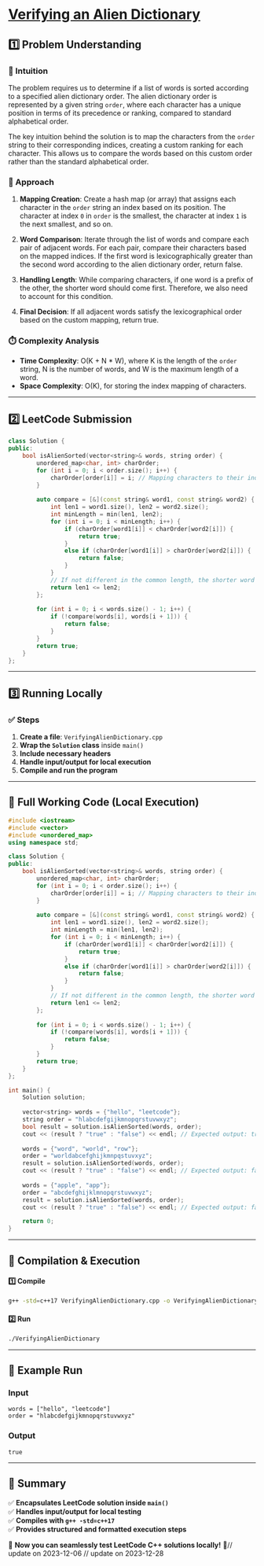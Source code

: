 # **[Verifying an Alien Dictionary](https://leetcode.com/problems/verifying-an-alien-dictionary/description/)**  

## **1️⃣ Problem Understanding**  
### **📌 Intuition**  
The problem requires us to determine if a list of words is sorted according to a specified alien dictionary order. The alien dictionary order is represented by a given string `order`, where each character has a unique position in terms of its precedence or ranking, compared to standard alphabetical order.

The key intuition behind the solution is to map the characters from the `order` string to their corresponding indices, creating a custom ranking for each character. This allows us to compare the words based on this custom order rather than the standard alphabetical order.

### **🚀 Approach**  
1. **Mapping Creation**: Create a hash map (or array) that assigns each character in the `order` string an index based on its position. The character at index `0` in `order` is the smallest, the character at index `1` is the next smallest, and so on.
  
2. **Word Comparison**: Iterate through the list of words and compare each pair of adjacent words. For each pair, compare their characters based on the mapped indices. If the first word is lexicographically greater than the second word according to the alien dictionary order, return false.

3. **Handling Length**: While comparing characters, if one word is a prefix of the other, the shorter word should come first. Therefore, we also need to account for this condition.

4. **Final Decision**: If all adjacent words satisfy the lexicographical order based on the custom mapping, return true.

### **⏱️ Complexity Analysis**  
- **Time Complexity**: O(K + N * W), where K is the length of the `order` string, N is the number of words, and W is the maximum length of a word.
- **Space Complexity**: O(K), for storing the index mapping of characters.

---  

## **2️⃣ LeetCode Submission**  
```cpp
class Solution {
public:
    bool isAlienSorted(vector<string>& words, string order) {
        unordered_map<char, int> charOrder;
        for (int i = 0; i < order.size(); i++) {
            charOrder[order[i]] = i; // Mapping characters to their indices
        }
        
        auto compare = [&](const string& word1, const string& word2) {
            int len1 = word1.size(), len2 = word2.size();
            int minLength = min(len1, len2);
            for (int i = 0; i < minLength; i++) {
                if (charOrder[word1[i]] < charOrder[word2[i]]) {
                    return true;
                }
                else if (charOrder[word1[i]] > charOrder[word2[i]]) {
                    return false;
                }
            }
            // If not different in the common length, the shorter word should come first
            return len1 <= len2;
        };
        
        for (int i = 0; i < words.size() - 1; i++) {
            if (!compare(words[i], words[i + 1])) {
                return false;
            }
        }
        return true;
    }
};
```  

---  

## **3️⃣ Running Locally**  
### **✅ Steps**  
1. **Create a file**: `VerifyingAlienDictionary.cpp`  
2. **Wrap the `Solution` class** inside `main()`  
3. **Include necessary headers**  
4. **Handle input/output for local execution**  
5. **Compile and run the program**  

---  

## **📝 Full Working Code (Local Execution)**  
```cpp
#include <iostream>
#include <vector>
#include <unordered_map>
using namespace std;

class Solution {
public:
    bool isAlienSorted(vector<string>& words, string order) {
        unordered_map<char, int> charOrder;
        for (int i = 0; i < order.size(); i++) {
            charOrder[order[i]] = i; // Mapping characters to their indices
        }
        
        auto compare = [&](const string& word1, const string& word2) {
            int len1 = word1.size(), len2 = word2.size();
            int minLength = min(len1, len2);
            for (int i = 0; i < minLength; i++) {
                if (charOrder[word1[i]] < charOrder[word2[i]]) {
                    return true;
                }
                else if (charOrder[word1[i]] > charOrder[word2[i]]) {
                    return false;
                }
            }
            // If not different in the common length, the shorter word should come first
            return len1 <= len2;
        };
        
        for (int i = 0; i < words.size() - 1; i++) {
            if (!compare(words[i], words[i + 1])) {
                return false;
            }
        }
        return true;
    }
};

int main() {
    Solution solution;
    
    vector<string> words = {"hello", "leetcode"};
    string order = "hlabcdefgijkmnopqrstuvwxyz";
    bool result = solution.isAlienSorted(words, order);
    cout << (result ? "true" : "false") << endl; // Expected output: true
    
    words = {"word", "world", "row"};
    order = "worldabcefghijkmnpqstuvxyz";
    result = solution.isAlienSorted(words, order);
    cout << (result ? "true" : "false") << endl; // Expected output: false
    
    words = {"apple", "app"};
    order = "abcdefghijklmnopqrstuvwxyz";
    result = solution.isAlienSorted(words, order);
    cout << (result ? "true" : "false") << endl; // Expected output: false

    return 0;
}
```  

---  

## **🔧 Compilation & Execution**  
#### **1️⃣ Compile**  
```bash
g++ -std=c++17 VerifyingAlienDictionary.cpp -o VerifyingAlienDictionary
```  

#### **2️⃣ Run**  
```bash
./VerifyingAlienDictionary
```  

---  

## **🎯 Example Run**  
### **Input**  
```
words = ["hello", "leetcode"]
order = "hlabcdefgijkmnopqrstuvwxyz"
```  
### **Output**  
```
true
```  

---  

## **📌 Summary**  
✅ **Encapsulates LeetCode solution inside `main()`**  
✅ **Handles input/output for local testing**  
✅ **Compiles with `g++ -std=c++17`**  
✅ **Provides structured and formatted execution steps**  

🚀 **Now you can seamlessly test LeetCode C++ solutions locally!** 🚀// update on 2023-12-06
// update on 2023-12-28
